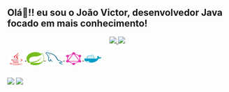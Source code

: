 ## Olá👋!! eu sou o João Victor, desenvolvedor Java focado em mais conhecimento!
<div align="center">
  <a href="https://github.com/joaocalca">
  <img height="150em" src="https://github-readme-stats.vercel.app/api?username=joaocalca&theme=onedark&border_color=30A3DC&show_icons=true&icon_color=30A3DC&title_color=E94D5F&text_color=FFF"/>
  <img height="150em" src="https://github-readme-stats-git-masterrstaa-rickstaa.vercel.app/api/top-langs/?username=joaocalca&layout=compact&theme=onedark&border_color=30A3DC&title_color=E94D5F&text_color=FFF"/>
</div>
<div style="display: inline_block"><br>
  <img align="center" alt="Joao-JAVA" height="30" width="40" src="https://raw.githubusercontent.com/devicons/devicon/master/icons/java/java-plain.svg">
  <img align="center" alt="Joao-Spring" height="30" width="40" src="https://raw.githubusercontent.com/devicons/devicon/master/icons/spring/spring-original.svg">
  <img align="center" alt="Joao-MySQL" height="30" width="40" src="https://raw.githubusercontent.com/devicons/devicon/master/icons/mysql/mysql-original.svg">
  <img align="center" alt="Joao-GraphQL" height="30" width="40" src="https://raw.githubusercontent.com/devicons/devicon/master/icons/graphql/graphql-plain.svg">
  <img align="center" alt="Joao-Docker" height="30" width="40" src="https://raw.githubusercontent.com/devicons/devicon/master/icons/docker/docker-plain.svg">
</div>
  
  ##
 
<div> 
  <a href = "mailto:jvcalca@gmail.com"><img src="https://img.shields.io/badge/-Gmail-%23333?style=for-the-badge&logo=gmail&logoColor=white" target="_blank"></a>
  <a href="https://www.linkedin.com/in/joao-victor-calça-7063461b4" target="_blank"><img src="https://img.shields.io/badge/-LinkedIn-%230077B5?style=for-the-badge&logo=linkedin&logoColor=white" target="_blank"></a> 
 
</div>
